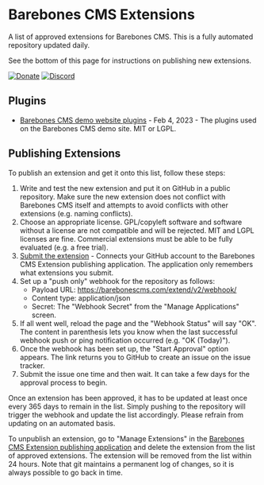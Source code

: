 Barebones CMS Extensions
========================

A list of approved extensions for Barebones CMS.  This is a fully automated repository updated daily.

See the bottom of this page for instructions on publishing new extensions.

[![Donate](https://cubiclesoft.com/res/donate-shield.png)](https://cubiclesoft.com/donate/) [![Discord](https://img.shields.io/discord/777282089980526602?label=chat&logo=discord)](https://cubiclesoft.com/product-support/github/)

Plugins
-------

* [Barebones CMS demo website plugins](https://github.com/cubiclesoft/barebones-cms-plugins-demo-site) - Feb 4, 2023 - The plugins used on the Barebones CMS demo site.  MIT or LGPL.

Publishing Extensions
---------------------

To publish an extension and get it onto this list, follow these steps:

1.  Write and test the new extension and put it on GitHub in a public repository.  Make sure the new extension does not conflict with Barebones CMS itself and attempts to avoid conflicts with other extensions (e.g. naming conflicts).
2.  Choose an appropriate license.  GPL/copyleft software and software without a license are not compatible and will be rejected.  MIT and LGPL licenses are fine.  Commercial extensions must be able to be fully evaluated (e.g. a free trial).
3.  [Submit the extension](https://barebonescms.com/extend/v2/publish/) - Connects your GitHub account to the Barebones CMS Extension publishing application.  The application only remembers what extensions you submit.
4.  Set up a "push only" webhook for the repository as follows:
	* Payload URL:  https://barebonescms.com/extend/v2/webhook/
	* Content type:  application/json
	* Secret:  The "Webhook Secret" from the "Manage Applications" screen.
5.  If all went well, reload the page and the "Webhook Status" will say "OK".  The content in parenthesis lets you know when the last successful webhook push or ping notification occurred (e.g. "OK (Today)").
6.  Once the webhook has been set up, the "Start Approval" option appears.  The link returns you to GitHub to create an issue on the issue tracker.
7.  Submit the issue one time and then wait.  It can take a few days for the approval process to begin.

Once an extension has been approved, it has to be updated at least once every 365 days to remain in the list.  Simply pushing to the repository will trigger the webhook and update the list accordingly.  Please refrain from updating on an automated basis.

To unpublish an extension, go to "Manage Extensions" in the [Barebones CMS Extension publishing application](https://barebonescms.com/extend/v2/publish/) and delete the extension from the list of approved extensions.  The extension will be removed from the list within 24 hours.  Note that git maintains a permanent log of changes, so it is always possible to go back in time.
